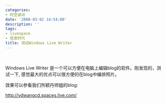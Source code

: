```yaml
---
categories:
- 时空波动
date: '2008-03-02 14:54:00'
description: ''
tags:
- livespace
- 信息时代
title: 测试Windows Live Writer
---
```

 



Windows Live Writer 是一个可以方便在电脑上编辑blog的软件。刚发现的，测试一下, 感觉最大的优点可以很方便的在blog中编排照片。



效果可以参看我们所颖丹师姐的blog:



<http://ydwangcd.spaces.live.com/>


 

